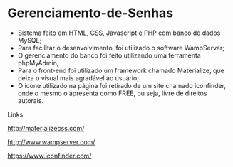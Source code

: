 # Gerenciamento-de-Senhas

- Sistema feito em HTML, CSS, Javascript e PHP com banco de dados MySQL;
- Para facilitar o desenvolvimento, foi utilizado o software WampServer;
- O gerenciamento do banco foi feito utilizando uma ferramenta phpMyAdmin;
- Para o front-end foi utilizado um framework chamado Materialize, que deixa o visual mais agradável ao usuário;
- O ícone utilizado na página foi retirado de um site chamado iconfinder, onde o mesmo o apresenta como FREE, ou seja, livre de direitos autorais.


Links:

http://materializecss.com/

http://www.wampserver.com/

https://www.iconfinder.com/
